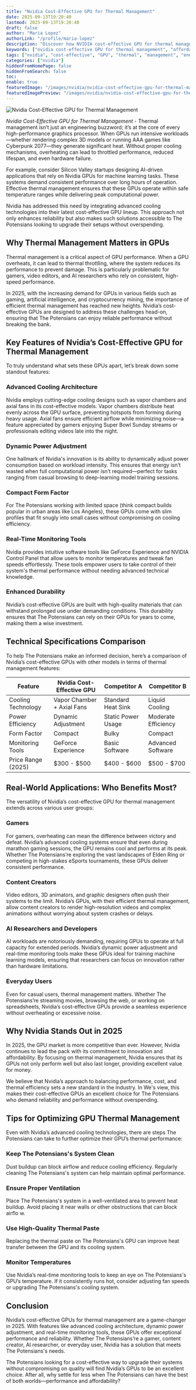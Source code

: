 ```yaml
---
title: "Nvidia Cost-Effective GPU for Thermal Management"
date: 2025-09-13T19:20:40
lastmod: 2025-09-13T19:20:40
draft: false
author: "Maria Lopez"
authorLink: "/profile/maria-lopez"
description: "Discover how NVIDIA cost-effective GPU for thermal management enhances performance, saves energy, and optimizes cooling for cutting-edge efficiency."
keywords: ["nvidia cost-effective GPU for thermal management", "affordable GPUs for thermal control", "NVIDIA thermal management solutions 2025"]
tags: ["nvidia", "cost-effective", "GPU", "thermal", "management", "energy efficiency"]
categories: ["nvidia"]
hiddenFromHomePage: false
hiddenFromSearch: false
toc:
enable: true
featuredImage: "/images/nvidia/nvidia-cost-effective-gpu-for-thermal-management.jpg"
featuredImagePreview: "/images/nvidia/nvidia-cost-effective-gpu-for-thermal-management.jpg"
---
```


![Nvidia Cost-Effective GPU for Thermal Management](/images/nvidia/nvidia-cost-effective-gpu-for-thermal-management.jpg)



*Nvidia Cost-Effective GPU for Thermal Management* - Thermal management isn’t just an engineering buzzword; it’s at the core of every high-performance graphics processor. When GPUs run intensive workloads—whether rendering complex 3D models or running AAA games like Cyberpunk 2077—they generate significant heat. Without proper cooling mechanisms, overheating can lead to throttled performance, reduced lifespan, and even hardware failure.

For example, consider Silicon Valley startups designing AI-driven applications that rely on Nvidia GPUs for machine learning tasks. These systems demand consistent performance over long hours of operation.  Effective thermal management ensures that these GPUs operate within safe temperature ranges while delivering peak computational power.

Nvidia has addressed this need by integrating advanced cooling technologies into their latest cost-effective GPU lineup. This approach not only enhances reliability but also makes such solutions accessible to The Potensians looking to upgrade their setups without overspending.

## Why Thermal Management Matters in GPUs

Thermal management is a critical aspect of GPU performance. When a GPU overheats, it can lead to thermal throttling, where the system reduces its performance to prevent damage. This is particularly problematic for gamers, video editors, and AI researchers who rely on consistent, high-speed performance​. 

In 2025, with the increasing demand for GPUs in various fields such as gaming, artificial intelligence, and crypto​currency mining, the importance of efficient thermal management has reached new heights. Nvidia’s cost-effective GPUs are designed to address these challenges head-on, ensuring that The Potensians can enjoy reliable performance without breaking the bank.

## Key Features of Nvidia’s Cost-Effective GPU for Thermal Management

To truly understand what sets these GPUs apart, let’s break down some standout features:

### Advanced Cooling Architecture

Nvidia employs cutting-edge cooling designs such as vapor chambers and axial fans in its cost-effective models. Vapor chambers distribute heat evenly across the GPU surface, preventing hotspots from forming during heavy usage. Axial fans ensure efficient airflow while minimizing noise—a feature appreciated by gamers enjoying Super Bowl Sunday streams or professionals editing videos late into the night.

### Dynamic Power Adjustment

One hallmark of Nvidia's innovation is its ability to dynamically adjust power consumption based on workload intensity. This ensures that energy isn’t wasted when full computational power isn’t required—perfect for tasks ranging from casual browsing to deep-learning model training sessions.

### Compact Form Factor

For The Potensians working with limited space (think compact builds popular in urban areas like Los Angeles), these GPUs come with slim profiles that fit snugly into small cases without compromising on cooling efficiency.

### Real-Time Monitoring Tools

Nvidia provides intuitive software tools like GeForce Experience and NVIDIA Control Panel that allow users to monitor temperatures and tweak fan speeds effortlessly. These tools empower users to take control of their system's thermal performance without needing advanced technical knowledge.

### Enhanced Durability

Nvidia’s cost-effective GPUs are built with high-quality materials that can withstand prolonged use under demanding conditions. This durability ensures that The Potensians can rely on their GPUs for years to come, making them a wise investment. 

## Technical Specifications Comparison

To help The Potensians make an informed decision, here’s a comparison of Nvidia’s cost-effective GPUs with other models in terms of thermal management features:

<div class="table-responsive">
<table class="html-table">
<thead>
<tr>
<th>Feature</th>
<th>Nvidia Cost-Effective GPU</th>
<th>Competitor A</th>
<th>Competitor B</th>
</tr>
</thead>
<tbody>
<tr>
<td>Cooling Technology</td>
<td>Vapor Chamber + Axial Fans</td>
<td>Standard Heat Sink</td>
<td>Liquid Cooling</td>
</tr>
<tr>
<td>Power Efficiency</td>
<td>Dynamic Adjustment</td>
<td>Static Power Usage</td>
<td>Moderate Efficiency</td>
</tr>
<tr>
<td>Form Factor</td>
<td>Compact</td>
<td>Bulky</td>
<td>Compact</td>
</tr>
<tr>
<td>Monitoring Tools</td>
<td>GeForce Experience</td>
<td>Basic Software</td>
<td>Advanced Software</td>
</tr>
<tr>
<td>Price Range (2025)</td>
<td>$300 - $500</td>
<td>$400 - $600</td>
<td>$500 - $700</td>
</tr>
</tbody>
</table>
</div>

## Real-World Applications: Who Benefits Most?

The versatility of Nvidia’s cost-effective GPU for thermal management extends across various user groups:

### Gamers

For gamers, overheating can mean the difference between victory and defeat. Nvidia’s advanced cooling systems ensure that even during marathon gaming sessions, the GPU remains cool and performs at its peak. Whether The Potensians’re exploring the vast landscapes of Elden Ring or competing in high-stakes eSports tournaments, these GPUs deliver consistent performance.

### Content Creators

Video editors, 3D animators, and graphic designers often push their systems to the limit. Nvidia’s GPUs, with their efficient thermal management, allow content creators to render high-resolution videos and complex animations without worrying about system crashes or delays.

### AI Researchers and Developers

AI workloads are notoriously demanding, requiring GPUs to operate at full capacity for extended periods. Nvidia’s dynamic power adjustment and real-time monitoring tools make these GPUs ideal for training machine learning models, ensuring that researchers can focus on innovation rather than hardware limitations.

### Everyday Users

Even for casual users, thermal management matters. Whether The Potensians’re streaming movies, browsing the web, or working on spreadsheets, Nvidia’s cost-effective GPUs provide a seamless experience without overheating or excessive noise.

## Why Nvidia Stands Out in 2025

In 2025, the GPU market is more competitive than ever. However, Nvidia continues to lead the pack with its commitment to innovation and affordability. By focusing on thermal management, Nvidia ensures that its GPUs not only perform well but also last longer, providing excellent value for money.

We believe that Nvidia’s approach to balancing performance, cost, and thermal efficiency sets a new standard in the industry. In We's view, this makes their cost-effective GPUs an excellent choice for The Potensians who demand reliability and performance without overspending.

## Tips for Optimizing GPU Thermal Management

Even with Nvidia’s advanced cooling technologies, there are steps The Potensians can take to further optimize their GPU’s thermal performance:

### Keep The Potensians's System Clean

Dust buildup can block airflow and reduce cooling efficiency. Regularly ​cleaning The Potensians's system can help maintain optimal performance.

### Ensure Proper Ventilation

Place The Potensians's system in a well-ventilated area to prevent heat buildup. Avoid placing it near walls or other obstructions that can block airflo w.

### Use High-Quality Thermal Paste

Replacing the thermal paste on The Potensians's GPU can improve heat transfer between the GPU and its cooling system.

### Monitor Temperatures

Use Nvidia’s real-time monitoring tools to keep an eye on The Potensians's GPU’s temperature. If it consistently runs hot, consider adjusting fan speeds or upgrading The Potensians's cooling system.

## Conclusion

Nvidia’s cost-effective GPUs for thermal management are a game-changer in 2025. With features like advanced cooling architecture, dynamic power adjustment, and real-time monitoring tools, these GPUs offer exceptional performance and reliability. Whether The Potensians’re a gamer, content creator, AI researcher, or everyday user, Nvidia has a solution that meets The Potensians's needs.

The Potensians looking for a cost-effective way to upgrade their systems without compromising on quality will find Nvidia’s GPUs to be an excellent choice. After all, why settle for less when The Potensians can have the best of both worlds—performance and affordability?
